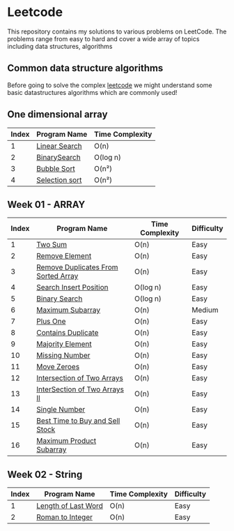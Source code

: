 # Leetcode 

This repository contains my solutions to various problems on LeetCode. The problems range from easy to hard and cover a wide array of topics including data structures, algorithms

## Common data structure algorithms 
Before going to solve the complex [leetcode](https://leetcode.com/) we might understand some basic datastructures algorithms which are commonly used!

## One dimensional array
| Index | Program Name                                                                                                     | Time Complexity |
|-------|------------------------------------------------------------------------------------------------------------------|----------------|
| 1     | [Linear Search](https://github.com/ananthu-m-01/Leetcode-Java/blob/main/src/main/java/week00/LinearSearch.java)  | O(n)           |
| 2     | [BinarySearch](https://github.com/ananthu-m-01/Leetcode-Java/blob/main/src/main/java/week00/BinarySearch.java)   | O(log n)       |
| 3     | [Bubble Sort](https://github.com/ananthu-m-01/Leetcode-Java/blob/main/src/main/java/week00/BubbleSort.java)      | O(n²)            |
| 4     | [Selection sort](https://github.com/ananthu-m-01/Leetcode-Java/blob/main/src/main/java/week00/SelectionSort.java) | O(n²)            |
## Week 01 - ARRAY
| Index | Program Name                                                                                              | Time Complexity | Difficulty |
|-------|-----------------------------------------------------------------------------------------------------------|-----------------|------------|
| 1     | [Two Sum](https://leetcode.com/problems/two-sum/)                                                         | O(n)            | Easy       |
| 2     | [Remove Element](https://leetcode.com/problems/remove-element/)                                           | O(n)            | Easy       |
| 3     | [Remove Duplicates From Sorted Array](https://leetcode.com/problems/remove-duplicates-from-sorted-array/) | O(n)            | Easy       |
| 4     | [Search Insert Position](https://leetcode.com/problems/search-insert-position/)                           | O(log n)            | Easy       |
| 5     | [Binary Search](https://leetcode.com/problems/binary-search/)                                             | O(log n)            | Easy       |
| 6     | [Maximum Subarray](https://leetcode.com/problems/maximum-subarray/)                                       | O(n)            | Medium      |
| 7     | [Plus One](https://leetcode.com/problems/plus-one/)                                                       | O(n)            | Easy      |
| 8     | [Contains Duplicate](https://leetcode.com/problems/contains-duplicate/)                                   | O(n)            | Easy      |
| 9     | [Majority Element](https://leetcode.com/problems/majority-element/)                                       | O(n)            | Easy      |
| 10    | [Missing Number](https://leetcode.com/problems/missing-number/)                                           | O(n)            | Easy      |
| 11    | [Move Zeroes](https://leetcode.com/problems/move-zeroes/)                                                 | O(n)            | Easy      |
| 12    | [Intersection of Two Arrays](https://leetcode.com/problems/intersection-of-two-arrays)                    | O(n)            | Easy      |
| 13    | [InterSection of Two Arrays II](https://leetcode.com/problems/intersection-of-two-arrays-ii/)             | O(n)            | Easy      |
| 14    | [Single Number](https://leetcode.com/problems/single-number/)                                             | O(n)            | Easy      |
| 15    | [Best Time to Buy and Sell Stock](https://leetcode.com/problems/best-time-to-buy-and-sell-stock/)         | O(n)            | Easy       |
| 16    | [Maximum Product Subarray](https://leetcode.com/problems/maximum-product-subarray/)                       | O(n)            | Easy      |
## Week 02 - String
| Index | Program Name                                                                       | Time Complexity | Difficulty |
|-------|------------------------------------------------------------------------------------|-----------------|------------|
| 1     | [Length of Last Word](https://leetcode.com/problems/length-of-last-word/)          | O(n)            | Easy       |
| 2     | [Roman to Integer](https://leetcode.com/problems/roman-to-integer/)                | O(n)            | Easy       |

